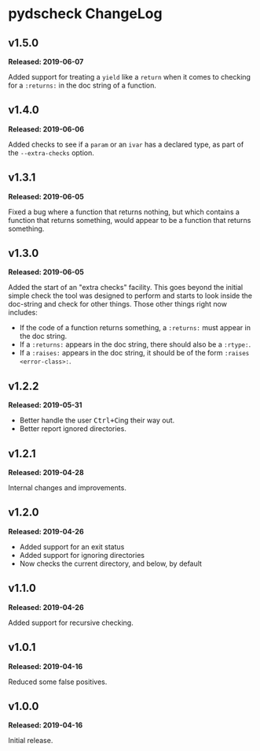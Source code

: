 # pydscheck ChangeLog

## v1.5.0

**Released: 2019-06-07**

Added support for treating a `yield` like a `return` when it comes to
checking for a `:returns:` in the doc string of a function.

## v1.4.0

**Released: 2019-06-06**

Added checks to see if a `param` or an `ivar` has a declared type, as part
of the `--extra-checks` option.

## v1.3.1

**Released: 2019-06-05**

Fixed a bug where a function that returns nothing, but which contains a
function that returns something, would appear to be a function that returns
something.

## v1.3.0

**Released: 2019-06-05**

Added the start of an "extra checks" facility. This goes beyond the initial
simple check the tool was designed to perform and starts to look inside the
doc-string and check for other things. Those other things right now
includes:

- If the code of a function returns something, a `:returns:` must appear in
  the doc string.
- If a `:returns:` appears in the doc string, there should also be a
  `:rtype:`.
- If a `:raises:` appears in the doc string, it should be of the form
  `:raises <error-class>:`.

## v1.2.2

**Released: 2019-05-31**

- Better handle the user <kbd>Ctrl+C</kbd>ing their way out.
- Better report ignored directories.

## v1.2.1

**Released: 2019-04-28**

Internal changes and improvements.

## v1.2.0

**Released: 2019-04-26**

- Added support for an exit status
- Added support for ignoring directories
- Now checks the current directory, and below, by default

## v1.1.0

**Released: 2019-04-26**

Added support for recursive checking.

## v1.0.1

**Released: 2019-04-16**

Reduced some false positives.

## v1.0.0

**Released: 2019-04-16**

Initial release.

[//]: # (ChangeLog.md ends here)
